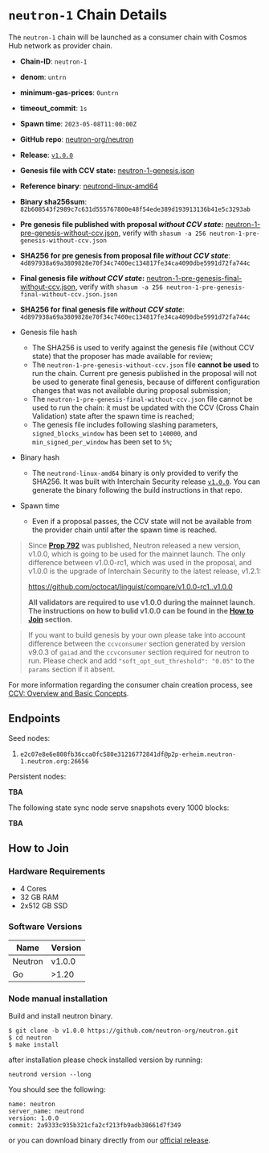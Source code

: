 # `neutron-1` Chain Details

The `neutron-1` chain will be launched as a consumer chain with Cosmos Hub network as provider chain.

* **Chain-ID**: `neutron-1`
* **denom**: `untrn`
* **minimum-gas-prices**: `0untrn`
* **timeout_commit**: `1s`
* **Spawn time**: `2023-05-08T11:00:00Z`
* **GitHub repo**: [neutron-org/neutron](https://github.com/neutron-org/neutron.git)
* **Release**: [`v1.0.0`](https://github.com/neutron-org/neutron/releases/tag/v1.0.0)
* **Genesis file with CCV state:** [neutron-1-genesis.json](neutron-1-genesis.json)

* **Reference binary**: [neutrond-linux-amd64](./neutrond-linux-amd64)
* **Binary sha256sum**: `82b608543f2989c7c631d555767800e48f54ede389d193913136b41e5c3293ab`
* **Pre genesis file published with proposal _without CCV state_:** [neutron-1-pre-genesis-without-ccv.json](./neutron-1-pre-genesis-without-ccv.json), verify with `shasum -a 256 neutron-1-pre-genesis-without-ccv.json`
* **SHA256 for pre genesis from proposal file _without CCV state_**: `4d897938a69a3809828e70f34c7400ec134817fe34ca4090dbe5991d72fa744c`

* **Final genesis file _without CCV state_:** [neutron-1-pre-genesis-final-without-ccv.json](./neutron-1-pre-genesis-final-without-ccv.json), verify with `shasum -a 256 neutron-1-pre-genesis-final-without-ccv.json.json`
* **SHA256 for final genesis file _without CCV state_**: `4d897938a69a3809828e70f34c7400ec134817fe34ca4090dbe5991d72fa744c`


* Genesis file hash
  * The SHA256 is used to verify against the genesis file (without CCV state) that the proposer has made available for review;
  * The `neutron-1-pre-genesis-without-ccv.json` file **cannot be used** to run the chain. Current pre genesis published in the proposal will not be used to generate final genesis, because of different configuration changes that was not available during proposal submission;
  * The `neutron-1-pre-genesis-final-without-ccv.json` file cannot be used to run the chain: it must be updated with the CCV (Cross Chain Validation) state after the spawn time is reached;
  * The genesis file includes following slashing parameters, `signed_blocks_window` has been set to `140000`, and `min_signed_per_window` has been set to `5%`;
* Binary hash
  * The `neutrond-linux-amd64` binary is only provided to verify the SHA256. It was built with Interchain Security release [`v1.0.0`](https://github.com/neutron-org/neutron/releases/tag/v1.0.0). You can generate the binary following the build instructions in that repo.
* Spawn time
  * Even if a proposal passes, the CCV state will not be available from the provider chain until after the spawn time is reached.

> Since [**Prop 792**](https://www.mintscan.io/cosmos/proposals/792) was published, Neutron released a new version, v1.0.0, which is going to be used for the mainnet launch. The only difference between v1.0.0-rc1, which was used in the proposal, and v1.0.0 is the upgrade of Interchain Security to the latest release, v1.2.1:
>
> https://github.com/octocat/linguist/compare/v1.0.0-rc1..v1.0.0
>
>**All validators are required to use v1.0.0 during the mainnet launch. The instructions on how to bulid v1.0.0 can be found in the [How to Join](#how-to-join) section.**

> If you want to build genesis by your own please take into account difference between the `ccvconsumer` section generated by version v9.0.3 of `gaiad` and the `ccvconsumer` section required for neutron to run. Please check and add `"soft_opt_out_threshold": "0.05"` to the `params` section if it absent.

For more information regarding the consumer chain creation process, see [CCV: Overview and Basic Concepts](https://github.com/cosmos/ibc/blob/main/spec/app/ics-028-cross-chain-validation/overview_and_basic_concepts.md).

## Endpoints

Seed nodes:

1. `e2c07e8e6e808fb36cca0fc580e31216772841df@p2p-erheim.neutron-1.neutron.org:26656`

Persistent nodes:

**TBA**

The following state sync node serve snapshots every 1000 blocks:

**TBA**

## How to Join

### Hardware Requirements

* 4 Cores
* 32 GB RAM
* 2x512 GB SSD

### Software Versions

| Name               | Version  |
|--------------------|----------|
| Neutron            | v1.0.0   |
| Go                 | >1.20    |


### Node manual installation

Build and install neutron binary. 

```
$ git clone -b v1.0.0 https://github.com/neutron-org/neutron.git
$ cd neutron
$ make install
```

after installation please check installed version by running:

`neutrond version --long`

You should see the following:
```
name: neutron
server_name: neutrond
version: 1.0.0 
commit: 2a9333c935b321cfa2cf213fb9adb38661d7f349

``` 

or you can download binary directly from our [official release](https://github.com/neutron-org/neutron/releases/tag/v1.0.0).